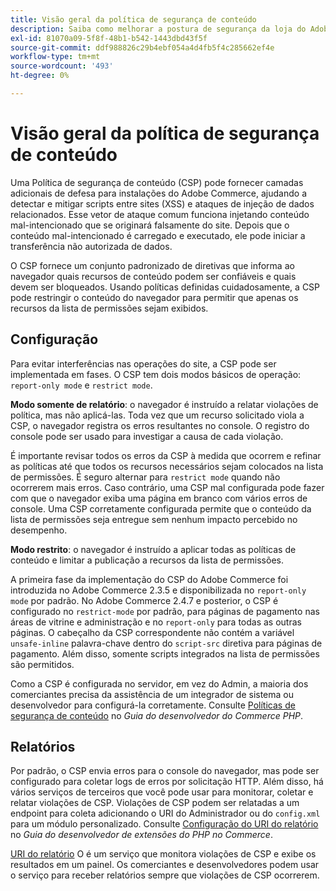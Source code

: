 ```yaml
---
title: Visão geral da política de segurança de conteúdo
description: Saiba como melhorar a postura de segurança da loja do Adobe Commerce usando uma política de segurança de conteúdo.
exl-id: 81070a09-5f8f-48b1-b542-1443dbd43f5f
source-git-commit: ddf988826c29b4ebf054a4d4fb5f4c285662ef4e
workflow-type: tm+mt
source-wordcount: '493'
ht-degree: 0%

---
```


# Visão geral da política de segurança de conteúdo

Uma Política de segurança de conteúdo (CSP) pode fornecer camadas adicionais de defesa para instalações do Adobe Commerce, ajudando a detectar e mitigar scripts entre sites (XSS) e ataques de injeção de dados relacionados. Esse vetor de ataque comum funciona injetando conteúdo mal-intencionado que se originará falsamente do site. Depois que o conteúdo mal-intencionado é carregado e executado, ele pode iniciar a transferência não autorizada de dados.

O CSP fornece um conjunto padronizado de diretivas que informa ao navegador quais recursos de conteúdo podem ser confiáveis e quais devem ser bloqueados. Usando políticas definidas cuidadosamente, a CSP pode restringir o conteúdo do navegador para permitir que apenas os recursos da lista de permissões sejam exibidos.

## Configuração

Para evitar interferências nas operações do site, a CSP pode ser implementada em fases. O CSP tem dois modos básicos de operação: `report-only mode` e `restrict mode`.

**Modo somente de relatório**: o navegador é instruído a relatar violações de política, mas não aplicá-las. Toda vez que um recurso solicitado viola a CSP, o navegador registra os erros resultantes no console. O registro do console pode ser usado para investigar a causa de cada violação.

É importante revisar todos os erros da CSP à medida que ocorrem e refinar as políticas até que todos os recursos necessários sejam colocados na lista de permissões. É seguro alternar para `restrict mode` quando não ocorrerem mais erros. Caso contrário, uma CSP mal configurada pode fazer com que o navegador exiba uma página em branco com vários erros de console. Uma CSP corretamente configurada permite que o conteúdo da lista de permissões seja entregue sem nenhum impacto percebido no desempenho.

**Modo restrito**: o navegador é instruído a aplicar todas as políticas de conteúdo e limitar a publicação a recursos da lista de permissões.

A primeira fase da implementação do CSP do Adobe Commerce foi introduzida no Adobe Commerce 2.3.5 e disponibilizada no `report-only mode` por padrão.  No Adobe Commerce 2.4.7 e posterior, o CSP é configurado no `restrict-mode` por padrão, para páginas de pagamento nas áreas de vitrine e administração e no `report-only` para todas as outras páginas. O cabeçalho da CSP correspondente não contém a variável `unsafe-inline` palavra-chave dentro do `script-src` diretiva para páginas de pagamento. Além disso, somente scripts integrados na lista de permissões são permitidos.

Como a CSP é configurada no servidor, em vez do Admin, a maioria dos comerciantes precisa da assistência de um integrador de sistema ou desenvolvedor para configurá-la corretamente. Consulte [Políticas de segurança de conteúdo](https://developer.adobe.com/commerce/php/development/security/content-security-policies/) no _Guia do desenvolvedor do Commerce PHP_.


## Relatórios

Por padrão, o CSP envia erros para o console do navegador, mas pode ser configurado para coletar logs de erros por solicitação HTTP. Além disso, há vários serviços de terceiros que você pode usar para monitorar, coletar e relatar violações de CSP. Violações de CSP podem ser relatadas a um endpoint para coleta adicionando o URI do Administrador ou do `config.xml` para um módulo personalizado.  Consulte [Configuração do URI do relatório](https://developer.adobe.com/commerce/php/development/security/content-security-policies/#report-uri-configuration) no _Guia do desenvolvedor de extensões do PHP no Commerce_.

[URI do relatório](https://report-uri.io/) O é um serviço que monitora violações de CSP e exibe os resultados em um painel. Os comerciantes e desenvolvedores podem usar o serviço para receber relatórios sempre que violações de CSP ocorrerem.
